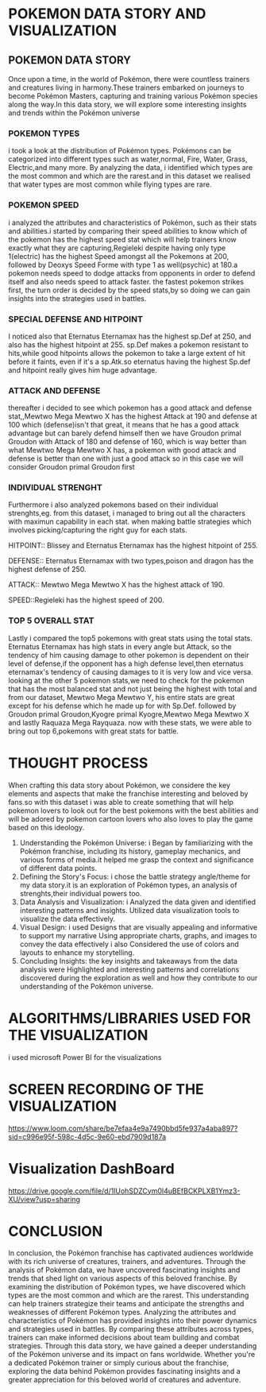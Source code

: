 # POKEMON DATA STORY AND VISUALIZATION

## POKEMON DATA STORY
     
Once upon a time, in the world of Pokémon, there were countless trainers and creatures living in harmony.These trainers embarked on journeys to become Pokémon Masters, capturing and training various Pokémon species along the way.In this data story, we will explore some interesting insights and trends within the Pokémon universe

### POKEMON TYPES
   
i took a look at the distribution of Pokémon types. Pokémons can be categorized into different types such as water,normal, Fire, Water, Grass, Electric,and many more. By analyzing the data, i identified which types are the most common and which are the rarest.and in this dataset we realised that water types are most common while flying types are rare.

  ### POKEMON SPEED
  i analyzed the attributes and characteristics of Pokémon, such as their stats and abilities.i started by comparing their speed abilities to know which of the pokemon has the highest speed stat which will help trainers know exactly what they are capturing,Regieleki despite having only type 1(electric) has the highest Speed amongst all the Pokemons at 200, followed by Deoxys Speed Forme with type 1 as well(psychic) at 180.a pokemon needs speed to dodge attacks from opponents in order to defend itself and also needs speed to attack faster.
the fastest pokemon strikes first, the turn order is decided by the speed stats,by so doing we can gain insights into the strategies used in battles.

### SPECIAL DEFENSE AND HITPOINT
 I noticed also that Eternatus Eternamax has the highest sp.Def at 250, and also has the highest hitpoint at 255. 
sp.Def makes a pokemon resistant to hits,while good hitpoints allows the pokemon to take a large extent of hit before it faints, even if it's a sp.Atk.so eternatus having the highest Sp.def and hitpoint really gives him huge advantage.
  
  ### ATTACK AND DEFENSE
   thereafter i decided to see which pokemon has a good attack and defense stat,,Mewtwo Mega Mewtwo X  has the highest Attack at 190 and defense at 100 which (defense)isn't that great, it means that he has a good attack advantage but can barely defend himself
then we have Groudon primal Groudon with Attack of 180 and defense of 160, which is way better than what Mewtwo Mega Mewtwo X has,
a pokemon with good attack and defense is better than one with just a good attack so in this case we will consider Groudon primal Groudon first

### INDIVIDUAL STRENGHT
   Furthermore i also analyzed pokemons based on their individual strenghts,eg. from this dataset, i managed to bring out all the characters with maximun capability in each stat. when making battle strategies which involves picking/capturing the right guy for each stats.
   
   HITPOINT:: Blissey and  Eternatus Eternamax  has the highest hitpoint of 255.

DEFENSE:: Eternatus Eternamax with two types,poison and dragon has the highest defense of 250.

ATTACK:: Mewtwo Mega Mewtwo X has the  highest attack of 190.

SPEED::Regieleki has the highest speed of 200. 


### TOP 5 OVERALL STAT
Lastly i compared the top5 pokemons with great stats using the total stats. 
Eternatus Eternamax has high stats in every angle but Attack, so the tendency of him causing  damage to other pokemon is dependent on their level of defense,if the opponent has a high defense level,then eternatus eternamax's tendency of causing damages to it is very low and vice versa.
looking at the other 5 pokemon stats,we need to check for the pokemon that has the most balanced stat and not just being the highest with total and from our dataset, Mewtwo Mega Mewtwo Y, his entire stats are great except for his defense which he made up for with Sp.Def.
followed by Groudon primal Groudon,Kyogre primal Kyogre,Mewtwo Mega Mewtwo X and lastly Raquaza Mega Rayquaza.
now with these stats, we were able to bring out top 6,pokemons with great stats for battle.


# THOUGHT PROCESS

When crafting this data story about Pokémon, we considere the key elements and aspects that make the franchise interesting and beloved by fans.so with this dataset i  was able to create something that will help pokemon lovers to look out for the best pokemons with the best abilities and will be adored by pokemon cartoon lovers who also loves to play the game based on this ideology.
1. Understanding the Pokémon Universe: i Began by familiarizing with the Pokémon franchise, including its history, gameplay mechanics, and various forms of media.it helped me grasp the context and significance of different data points.
2.  Defining the Story's Focus: i chose the  battle strategy angle/theme for my data story.it is an exploration of Pokémon types, an analysis of strenghts,their individual powers too.
3.  Data Analysis and Visualization: i Analyzed the data given and identified interesting patterns and insights. Utilized data visualization tools to visualize the data effectively.
4.  Visual Design: i used Designs that are visually appealing and informative to support my narrative Using appropriate charts, graphs, and images to convey the data effectively i also Considered the use of colors and layouts to enhance my storytelling.
5.  Concluding Insights: the key insights and takeaways from the data analysis were Highlighted and interesting patterns and correlations discovered during the exploration as well and how they contribute to our understanding of the Pokémon universe.
   

   # ALGORITHMS/LIBRARIES USED FOR THE VISUALIZATION
i used microsoft Power BI for the visualizations

   # SCREEN RECORDING OF THE VISUALIZATION
https://www.loom.com/share/be7efaa4e9a7490bbd5fe937a4aba897?sid=c996e95f-598c-4d5c-9e60-ebd7909d187a

   # Visualization DashBoard
https://drive.google.com/file/d/1lUohSDZCym0l4uBEfBCKPLXB1Ymz3-XU/view?usp=sharing

   # CONCLUSION
In conclusion, the Pokémon franchise has captivated audiences worldwide with its rich universe of creatures, trainers, and adventures. Through the analysis of Pokémon data, we have uncovered fascinating insights and trends that shed light on various aspects of this beloved franchise.
By examining the distribution of Pokémon types, we have discovered which types are the most common and which are the rarest. This understanding can help trainers strategize their teams and anticipate the strengths and weaknesses of different Pokémon types.
Analyzing the attributes and characteristics of Pokémon has provided insights into their power dynamics and strategies used in battles. By comparing these attributes across types, trainers can make informed decisions about team building and combat strategies.
Through this data story, we have gained a deeper understanding of the Pokémon universe and its impact on fans worldwide. Whether you're a dedicated Pokémon trainer or simply curious about the franchise, exploring the data behind Pokémon provides fascinating insights and a greater appreciation for this beloved world of creatures and adventure.
